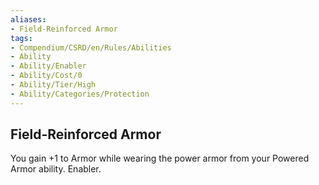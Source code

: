 ```yaml
---
aliases:
- Field-Reinforced Armor
tags:
- Compendium/CSRD/en/Rules/Abilities
- Ability
- Ability/Enabler
- Ability/Cost/0
- Ability/Tier/High
- Ability/Categories/Protection
---
```


  
## Field-Reinforced Armor  
You gain +1 to Armor while wearing the power armor from your Powered Armor ability. Enabler.
